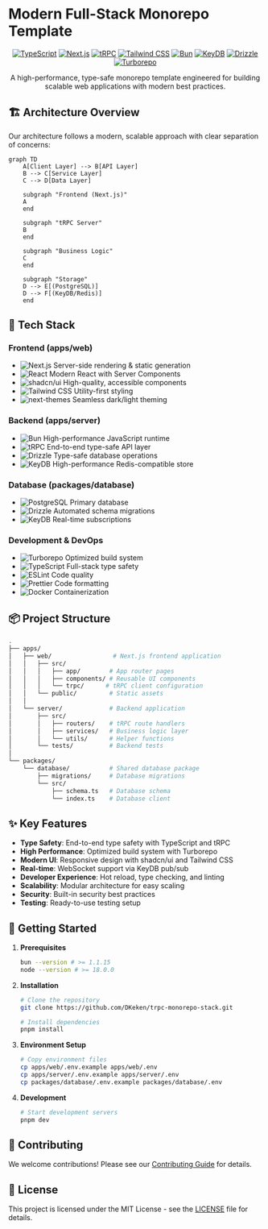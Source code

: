 # Modern Full-Stack Monorepo Template

<div align="center">

[![TypeScript](https://img.shields.io/badge/TypeScript-5.5.4-blue?style=for-the-badge&logo=typescript)](https://www.typescriptlang.org/)
[![Next.js](https://img.shields.io/badge/Next.js-15.1.4-black?style=for-the-badge&logo=next.js)](https://nextjs.org/)
[![tRPC](https://img.shields.io/badge/tRPC-11.0.0--rc.688-blue?style=for-the-badge&logo=trpc)](https://trpc.io/)
[![Tailwind CSS](https://img.shields.io/badge/Tailwind_CSS-3.4.1-38B2AC?style=for-the-badge&logo=tailwind-css)](https://tailwindcss.com/)
[![Bun](https://img.shields.io/badge/Bun-1.1.15-black?style=for-the-badge&logo=bun)](https://bun.sh/)
[![KeyDB](https://img.shields.io/badge/KeyDB-6.3.4-DC382D?style=for-the-badge&logo=redis)](https://docs.keydb.dev/)
[![Drizzle](https://img.shields.io/badge/Drizzle-0.19.0-000000?style=for-the-badge&logo=drizzle)](https://drizzle.dev/)
[![Turborepo](https://img.shields.io/badge/Turborepo-2.3.3-000000?style=for-the-badge&logo=turborepo)](https://turbo.build/)

A high-performance, type-safe monorepo template engineered for building scalable web applications with modern best practices.

</div>

## 🏗 Architecture Overview

Our architecture follows a modern, scalable approach with clear separation of concerns:

```mermaid
graph TD
    A[Client Layer] --> B[API Layer]
    B --> C[Service Layer]
    C --> D[Data Layer]

    subgraph "Frontend (Next.js)"
    A
    end

    subgraph "tRPC Server"
    B
    end

    subgraph "Business Logic"
    C
    end

    subgraph "Storage"
    D --> E[(PostgreSQL)]
    D --> F[(KeyDB/Redis)]
    end
```

## 🚀 Tech Stack

### Frontend (apps/web)

- ![Next.js](https://img.shields.io/badge/Next.js_15-000000?style=flat-square&logo=next.js) Server-side rendering & static generation
- ![React](https://img.shields.io/badge/React_19-61DAFB?style=flat-square&logo=react&logoColor=black) Modern React with Server Components
- ![shadcn/ui](https://img.shields.io/badge/shadcn/ui-000000?style=flat-square) High-quality, accessible components
- ![Tailwind CSS](https://img.shields.io/badge/Tailwind_CSS-38B2AC?style=flat-square&logo=tailwind-css&logoColor=white) Utility-first styling
- ![next-themes](https://img.shields.io/badge/next--themes-000000?style=flat-square) Seamless dark/light theming

### Backend (apps/server)

- ![Bun](https://img.shields.io/badge/Bun_Runtime-000000?style=flat-square&logo=bun) High-performance JavaScript runtime
- ![tRPC](https://img.shields.io/badge/tRPC-2596BE?style=flat-square) End-to-end type-safe API layer
- ![Drizzle](https://img.shields.io/badge/Drizzle_ORM-000000?style=flat-square) Type-safe database operations
- ![KeyDB](https://img.shields.io/badge/KeyDB-DC382D?style=flat-square&logo=redis&logoColor=white) High-performance Redis-compatible store

### Database (packages/database)

- ![PostgreSQL](https://img.shields.io/badge/PostgreSQL-316192?style=flat-square&logo=postgresql&logoColor=white) Primary database
- ![Drizzle](https://img.shields.io/badge/Drizzle_Migrations-000000?style=flat-square) Automated schema migrations
- ![KeyDB](https://img.shields.io/badge/KeyDB_Pub/Sub-DC382D?style=flat-square&logo=redis&logoColor=white) Real-time subscriptions

### Development & DevOps

- ![Turborepo](https://img.shields.io/badge/Turborepo-000000?style=flat-square&logo=turborepo) Optimized build system
- ![TypeScript](https://img.shields.io/badge/TypeScript-3178C6?style=flat-square&logo=typescript&logoColor=white) Full-stack type safety
- ![ESLint](https://img.shields.io/badge/ESLint-4B32C3?style=flat-square&logo=eslint) Code quality
- ![Prettier](https://img.shields.io/badge/Prettier-F7B93E?style=flat-square&logo=prettier&logoColor=black) Code formatting
- ![Docker](https://img.shields.io/badge/Docker-2496ED?style=flat-square&logo=docker&logoColor=white) Containerization

## 📦 Project Structure

```bash
.
├── apps/
│   ├── web/                 # Next.js frontend application
│   │   ├── src/
│   │   │   ├── app/        # App router pages
│   │   │   ├── components/ # Reusable UI components
│   │   │   └── trpc/      # tRPC client configuration
│   │   └── public/         # Static assets
│   │
│   └── server/             # Backend application
│       ├── src/
│       │   ├── routers/    # tRPC route handlers
│       │   ├── services/   # Business logic layer
│       │   └── utils/      # Helper functions
│       └── tests/          # Backend tests
│
└── packages/
    └── database/           # Shared database package
        ├── migrations/     # Database migrations
        └── src/
            ├── schema.ts   # Database schema
            └── index.ts    # Database client
```

## ✨ Key Features

- **Type Safety**: End-to-end type safety with TypeScript and tRPC
- **High Performance**: Optimized build system with Turborepo
- **Modern UI**: Responsive design with shadcn/ui and Tailwind CSS
- **Real-time**: WebSocket support via KeyDB pub/sub
- **Developer Experience**: Hot reload, type checking, and linting
- **Scalability**: Modular architecture for easy scaling
- **Security**: Built-in security best practices
- **Testing**: Ready-to-use testing setup

## 🚦 Getting Started

1. **Prerequisites**

   ```bash
   bun --version # >= 1.1.15
   node --version # >= 18.0.0
   ```

2. **Installation**

   ```bash
   # Clone the repository
   git clone https://github.com/DKeken/trpc-monorepo-stack.git

   # Install dependencies
   pnpm install
   ```

3. **Environment Setup**

   ```bash
   # Copy environment files
   cp apps/web/.env.example apps/web/.env
   cp apps/server/.env.example apps/server/.env
   cp packages/database/.env.example packages/database/.env
   ```

4. **Development**
   ```bash
   # Start development servers
   pnpm dev
   ```

## 🤝 Contributing

We welcome contributions! Please see our [Contributing Guide](CONTRIBUTING.md) for details.

## 📄 License

This project is licensed under the MIT License - see the [LICENSE](LICENSE) file for details.
